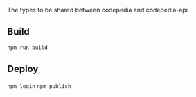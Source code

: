 The types to be shared between codepedia and codepedia-api.

## Build

`npm run build`

## Deploy

`npm login`
`npm publish`